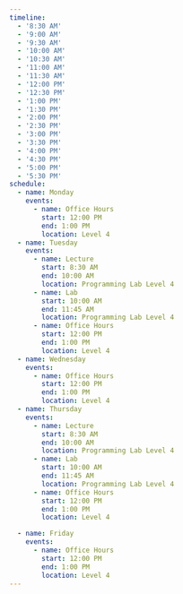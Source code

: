 ```yaml
---
timeline:
  - '8:30 AM'
  - '9:00 AM'
  - '9:30 AM'
  - '10:00 AM'
  - '10:30 AM'
  - '11:00 AM'
  - '11:30 AM'
  - '12:00 PM'
  - '12:30 PM'
  - '1:00 PM'
  - '1:30 PM'
  - '2:00 PM'
  - '2:30 PM'
  - '3:00 PM'
  - '3:30 PM'
  - '4:00 PM'
  - '4:30 PM'
  - '5:00 PM'
  - '5:30 PM'
schedule:
  - name: Monday 
    events:
      - name: Office Hours
        start: 12:00 PM
        end: 1:00 PM
        location: Level 4
  - name: Tuesday
    events:
      - name: Lecture
        start: 8:30 AM
        end: 10:00 AM
        location: Programming Lab Level 4
      - name: Lab
        start: 10:00 AM
        end: 11:45 AM
        location: Programming Lab Level 4
      - name: Office Hours
        start: 12:00 PM
        end: 1:00 PM
        location: Level 4
  - name: Wednesday
    events:
      - name: Office Hours
        start: 12:00 PM
        end: 1:00 PM
        location: Level 4
  - name: Thursday
    events:
      - name: Lecture
        start: 8:30 AM
        end: 10:00 AM
        location: Programming Lab Level 4
      - name: Lab
        start: 10:00 AM
        end: 11:45 AM
        location: Programming Lab Level 4
      - name: Office Hours
        start: 12:00 PM
        end: 1:00 PM
        location: Level 4

  - name: Friday
    events:
      - name: Office Hours
        start: 12:00 PM
        end: 1:00 PM
        location: Level 4 
---
```

